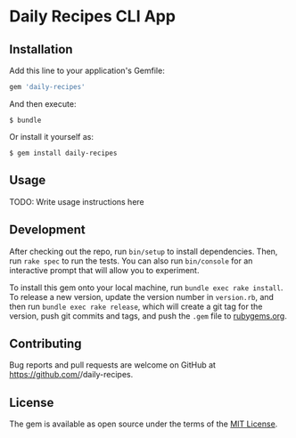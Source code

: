 # Daily Recipes CLI App

## Installation

Add this line to your application's Gemfile:

```ruby
gem 'daily-recipes'
```

And then execute:

    $ bundle

Or install it yourself as:

    $ gem install daily-recipes

## Usage

TODO: Write usage instructions here

## Development

After checking out the repo, run `bin/setup` to install dependencies. Then, run `rake spec` to run the tests. You can also run `bin/console` for an interactive prompt that will allow you to experiment.

To install this gem onto your local machine, run `bundle exec rake install`. To release a new version, update the version number in `version.rb`, and then run `bundle exec rake release`, which will create a git tag for the version, push git commits and tags, and push the `.gem` file to [rubygems.org](https://rubygems.org).

## Contributing

Bug reports and pull requests are welcome on GitHub at https://github.com/<ageorge0160>/daily-recipes.


## License

The gem is available as open source under the terms of the [MIT License](http://opensource.org/licenses/MIT).
